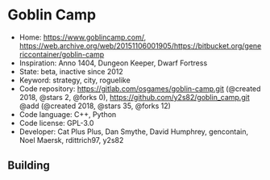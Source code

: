 # Goblin Camp

- Home: https://www.goblincamp.com/, https://web.archive.org/web/20151106001905/https://bitbucket.org/genericcontainer/goblin-camp
- Inspiration: Anno 1404, Dungeon Keeper, Dwarf Fortress
- State: beta, inactive since 2012
- Keyword: strategy, city, roguelike
- Code repository: https://gitlab.com/osgames/goblin-camp.git (@created 2018, @stars 2, @forks 0), https://github.com/y2s82/goblin_camp.git @add (@created 2018, @stars 35, @forks 12)
- Code language: C++, Python
- Code license: GPL-3.0
- Developer: Cat Plus Plus, Dan Smythe, David Humphrey, gencontain, Noel Maersk, rdittrich97, y2s82

## Building
